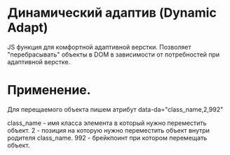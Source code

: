 # Динамический адаптив (Dynamic Adapt)
JS функция для комфортной адаптивной верстки. Позволяет "перебрасывать" объекты в DOM в зависимости от потребностей при адаптивной верстке.

# Применение.

Для перещаемого объекта пишем атрибут data-da="class_name,2,992"

class_name - имя класса элемента в который нужно переместить объект.
2 - позиция на которую нужно переместить объект внутри родителя class_name.
992 - брейкпоинт при котором перемещать объект.
